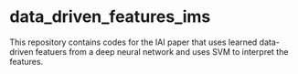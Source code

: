 # data_driven_features_ims 

This repository contains codes for the IAI paper that uses learned data-driven featuers from a deep neural network and uses SVM to interpret the features. 
